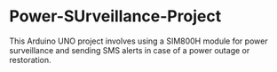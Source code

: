 # Power-SUrveillance-Project
This Arduino UNO project involves using a SIM800H module for power surveillance and sending SMS alerts in case of a power outage or restoration. 
